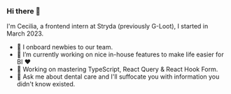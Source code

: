 ### Hi there 👋
I'm Cecilia, a frontend intern at Stryda (previously G-Loot), I started in March 2023. 

- 🐤 I onboard newbies to our team. 
- 🔭 I’m currently working on nice in-house features to make life easier for BI ❤️
- 🌱 Working on mastering TypeScript, React Query & React Hook Form.
- 💬 Ask me about dental care and I'll suffocate you with information you didn't know existed.
